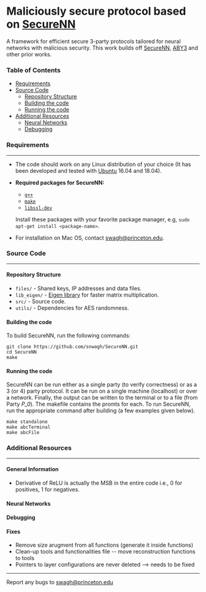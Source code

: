# Maliciously secure protocol based on [SecureNN]()

A framework for efficient secure 3-party protocols tailored for neural networks with malicious security. This work builds off [SecureNN](), [ABY3]() and other prior works.  


### Table of Contents

- [Requirements](#requirements)
- [Source Code](#source-code)
    - [Repository Structure](#repository-structure)
    - [Building the code](#building)
    - [Running the code](#running)
- [Additional Resources](#additional-resources)
    - [Neural Networks](#neural-networks)
    - [Debugging](#debugging)


### Requirements
---
* The code should work on any Linux distribution of your choice (It has been developed and tested with [Ubuntu](http://www.ubuntu.com/) 16.04 and 18.04).

* **Required packages for SecureNN:**
  * [`g++`](https://packages.debian.org/testing/g++)
  * [`make`](https://packages.debian.org/testing/make)
  * [`libssl-dev`](https://packages.debian.org/testing/libssl-dev)

  Install these packages with your favorite package manager, e.g, `sudo apt-get install <package-name>`.

* For installation on Mac OS, contact [swagh@princeton.edu](swagh@princeton.edu).


### Source Code
---

#### Repository Structure

* `files/`    - Shared keys, IP addresses and data files.
* `lib_eigen/`    - [Eigen library](http://eigen.tuxfamily.org/) for faster matrix multiplication.
* `src/`    - Source code.
* `utils/` - Dependencies for AES randomness.

#### Building the code

To build SecureNN, run the following commands:

```
git clone https://github.com/snwagh/SecureNN.git
cd SecureNN
make
```

#### Running the code

SecureNN can be run either as a single party (to verify correctness) or as a 3 (or 4) party protocol. It can be run on a single machine (localhost) or over a network. Finally, the output can be written to the terminal or to a file (from Party *P_0*). The makefile contains the promts for each. To run SecureNN, run the appropriate command after building (a few examples given below). 

```
make standalone
make abcTerminal
make abcFile
```



### Additional Resources
---
#### General Information

* Derivative of ReLU is actually the MSB in the entire code i.e., 0 for positives, 1 for negatives.

#### Neural Networks

#### Debugging

#### Fixes

* Remove size arugment from all functions (generate it inside functions)
* Clean-up tools and functionalities file -- move reconstruction functions to tools
* Pointers to layer configurations are never deleted --> needs to be fixed

---
Report any bugs to [swagh@princeton.edu](swagh@princeton.edu)

